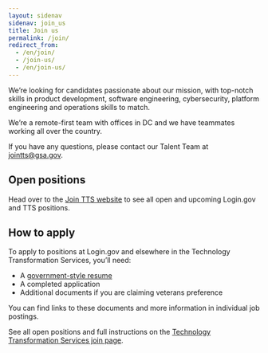 ```yaml
---
layout: sidenav
sidenav: join_us
title: Join us
permalink: /join/
redirect_from:
  - /en/join/
  - /join-us/
  - /en/join-us/
---
```

We’re looking for candidates passionate about our mission, with top-notch skills in product development, software engineering, cybersecurity, platform engineering and operations skills to match.

We’re a remote-first team with offices in DC and we have teammates working all over the country.

If you have any questions, please contact our Talent Team at [jointts@gsa.gov](mailto:jointts@gsa.gov).

## Open positions

Head over to the [Join TTS website](https://join.tts.gsa.gov/) to see all open and upcoming Login.gov and TTS positions.

## How to apply

To apply to positions at Login.gov and elsewhere in the Technology Transformation Services, you’ll need:

* A [government-style resume](https://join.tts.gsa.gov/resume/)
* A completed application
* Additional documents if you are claiming veterans preference

You can find links to these documents and more information in individual job postings.

See all open positions and full instructions on the [Technology Transformation Services join page](https://join.tts.gsa.gov/).
